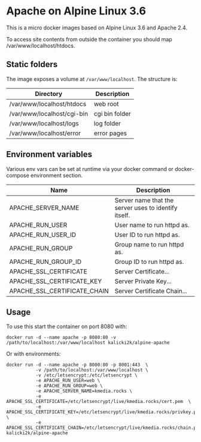 # Apache on Alpine Linux 3.6
This is a micro docker images based on Alpine Linux 3.6 and Apache 2.4.

To access site contents from outside the container you should map /var/www/localhost/htdocs.

## Static folders
The image exposes a volume at `/var/www/localhost`. The structure is:

| Directory                  | Description    |
| -------------------------- | -------------- |
| /var/www/localhost/htdocs  | web root       |
| /var/www/localhost/cgi-bin | cgi bin folder |
| /var/www/localhost/logs    | log folder     | 
| /var/www/localhost/error   | error pages    | 

## Environment variables
Various env vars can be set at runtime via your docker command or docker-compose environment section.

| Name                         | Description                                          |
| ---------------------------- | ---------------------------------------------------- |
| APACHE_SERVER_NAME           | Server name that the server uses to identify itself. |
| APACHE_RUN_USER              | User name to run httpd as.                           |
| APACHE_RUN_USER_ID           | User ID to run httpd as.                             |
| APACHE_RUN_GROUP             | Group name to run httpd as.                          |
| APACHE_RUN_GROUP_ID          | Group ID to run httpd as.                            |
| APACHE_SSL_CERTIFICATE       | Server Certificate...                                |
| APACHE_SSL_CERTIFICATE_KEY   | Server Private Key...                                |
| APACHE_SSL_CERTIFICATE_CHAIN | Server Certificate Chain...                          |

## Usage

To use this start the container on port 8080 with:
```
docker run -d --name apache -p 8080:80 -v /path/to/localhost:/var/www/localhost kalicki2k/alpine-apache
```

Or with environments:

```
docker run -d --name apache -p 8000:80 -p 8001:443  \
           -v /path/to/localhost:/var/www/localhost \
           -v /etc/letsencrypt:/etc/letsencrypt \
           -e APACHE_RUN_USER=web \
           -e APACHE_RUN_GROUP=web \
           -e APACHE_SERVER_NAME=kmedia.rocks \
           -e APACHE_SSL_CERTIFICATE=/etc/letsencrypt/live/kmedia.rocks/cert.pem  \
           -e APACHE_SSL_CERTIFICATE_KEY=/etc/letsencrypt/live/kmedia.rocks/privkey.pem \
           -e APACHE_SSL_CERTIFICATE_CHAIN=/etc/letsencrypt/live/kmedia.rocks/chain.pem kalicki2k/alpine-apache
```